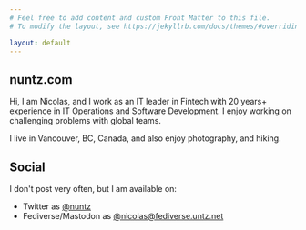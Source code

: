 ```yaml
---
# Feel free to add content and custom Front Matter to this file.
# To modify the layout, see https://jekyllrb.com/docs/themes/#overriding-theme-defaults

layout: default
---
```

## nuntz.com

Hi, I am Nicolas, and I work as an IT leader in Fintech with 20 years+ experience
in IT Operations and Software Development. I enjoy working on challenging problems
with global teams.

I live in Vancouver, BC, Canada, and also enjoy photography, and hiking.

## Social

I don't post very often, but I am available on:

- Twitter as [@nuntz](https://twitter.com/nuntz)
- Fediverse/Mastodon as [@nicolas@fediverse.untz.net](https://fediverse.untz.net/@nicolas)
